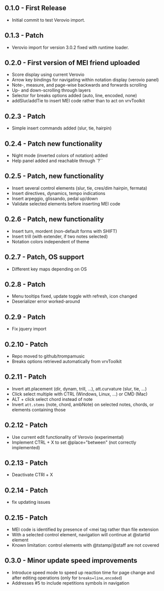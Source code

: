 ## 0.1.0 - First Release
* Initial commit to test Verovio import.
## 0.1.3 - Patch
* Verovio import for version 3.0.2 fixed with runtime loader.
## 0.2.0 - First version of MEI friend uploaded
* Score display using current Verovio
* Arrow key bindings for navigating within notation display (verovio panel)
* Note-, measure, and page-wise backwards and forwards scrolling
* Up- and down-scrolling through layers
* Selector for breaks options added (auto, line, encoded, none)
* addSlur/addTie to insert MEI code rather than to act on vrvToolkit
## 0.2.3 - Patch
* Simple insert commands added (slur, tie, hairpin)
## 0.2.4 - Patch new functionality
* Night mode (inverted colors of notation) added
* Help panel added and reachable through `?``
## 0.2.5 - Patch, new functionality
* Insert several control elements (slur, tie, cres/dim hairpin, fermata)
* Insert directives, dynamics, tempo indications
* Insert arpeggio, glissando, pedal up/down
* Validate selected elements before inserting MEI code
## 0.2.6 - Patch, new functionality
* Insert turn, mordent (non-default forms with SHIFT)
* Insert trill (with extender, if two notes selected)
* Notation colors independent of theme
## 0.2.7 - Patch, OS support
* Different key maps depending on OS
## 0.2.8 - Patch
* Menu tooltips fixed, update toggle with refresh, icon changed
* Deserializer error worked-around
## 0.2.9 - Patch
* Fix jquery import
## 0.2.10 - Patch
* Repo moved to github/trompamusic
* Breaks options retrieved automatically from vrvToolkit
## 0.2.11 - Patch
* Invert att.placement (dir, dynam, trill, ...), att.curvature (slur, tie, ...)
* Click select multiple with CTRL (Windows, Linux, ...) or CMD (Mac)
* ALT + click select chord instead of note
* Invert `att.stems` (note, chord, ambNote) on selected notes, chords, or
elements containing those
## 0.2.12 - Patch
* Use current edit functionality of Verovio (experimental)
* Implement CTRL + X to set @place="between" (not correctly implemented)
## 0.2.13 - Patch
* Deactivate CTRl + X
## 0.2.14 - Patch
* fix updating issues
## 0.2.15 - Patch
* MEI code is identified by presence of <mei tag rather than file extension
* With a selected control element, navigation will continue at @startid element
* Known limitation: control elements with @tstamp/@staff are not covered
## 0.3.0 - Minor update speed improvements
* Introduce speed mode to speed up reaction time for page change and after
editing operations (only for `breaks=line,encoded`)
* Addresses #5 to include repetitions symbols in navigation
